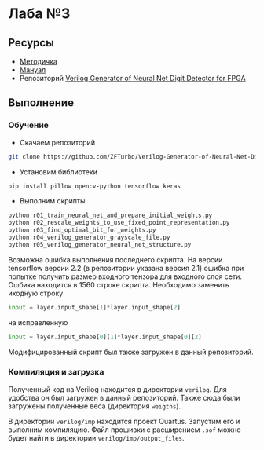 # Лаба №3

## Ресурсы

 * [Методичка](https://docs.google.com/document/d/16lugWl7jzaZLu77CT7Nwth-79i9-Q3JlWTn30_YbY18)
 * [Мануал](https://docs.google.com/document/d/1VIQyMu8k8y6vo3g0n1pe_v-3JwgqNzK2B6mT7LT_3wQ/)
 * Репозиторий [Verilog Generator of Neural Net Digit Detector for FPGA](https://github.com/ZFTurbo/Verilog-Generator-of-Neural-Net-Digit-Detector-for-FPGA)

## Выполнение

### Обучение

* Скачаем репозиторий
```bash
git clone https://github.com/ZFTurbo/Verilog-Generator-of-Neural-Net-Digit-Detector-for-FPGA
```

* Установим библиотеки
```bash
pip install pillow opencv-python tensorflow keras
```

* Выполним скрипты
```bash
python r01_train_neural_net_and_prepare_initial_weights.py
python r02_rescale_weights_to_use_fixed_point_representation.py
python r03_find_optimal_bit_for_weights.py
python r04_verilog_generator_grayscale_file.py
python r05_verilog_generator_neural_net_structure.py
```

Возможна ошибка выполнения последнего скрипта. На версии tensorflow версии 2.2 (в репозитории указана версия 2.1) ошибка при попытке получить размер входного тензора для входного слоя сети. Ошбика находится в 1560 строке скрипта. Необходимо заменить иходную строку
```python
input = layer.input_shape[1]*layer.input_shape[2]
```
на исправленную
```python
input = layer.input_shape[0][1]*layer.input_shape[0][2]
```

Модифицированный скрипт был также загружен в данный репозиторий.

### Компиляция и загрузка

Полученный код на Verilog находится в директории `verilog`. Для удобства он был загружен в данный репозиторий. Также сюда были загружены полученные веса (директория `weigths`).

В директории `verilog/imp` находится проект Quartus. Запустим его и выполним компиляцию. Файл прошивки с расширением `.sof` можно будет найти в директории `verilog/imp/output_files`.

